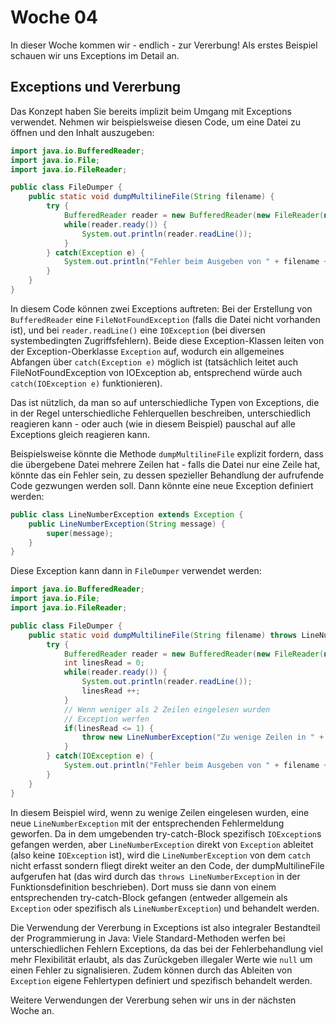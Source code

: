 # Woche 04

In dieser Woche kommen wir - endlich - zur Vererbung! Als erstes Beispiel schauen wir uns Exceptions im Detail an.

## Exceptions und Vererbung

Das Konzept haben Sie bereits implizit beim Umgang mit Exceptions verwendet. Nehmen wir beispielsweise diesen Code, um eine Datei zu öffnen und den Inhalt auszugeben:

```java
import java.io.BufferedReader;
import java.io.File;
import java.io.FileReader;

public class FileDumper {
    public static void dumpMultilineFile(String filename) {
        try {
            BufferedReader reader = new BufferedReader(new FileReader(new File(filename)));
            while(reader.ready()) {
                System.out.println(reader.readLine());
            }
        } catch(Exception e) {
            System.out.println("Fehler beim Ausgeben von " + filename + ": " + e.getMessage());
        }
    }
}
```

In diesem Code können zwei Exceptions auftreten: Bei der Erstellung von ```BufferedReader``` eine ```FileNotFoundException``` (falls die Datei nicht vorhanden ist), und bei ```reader.readLine()``` eine ```IOException``` (bei diversen systembedingten Zugriffsfehlern). Beide diese Exception-Klassen leiten von der Exception-Oberklasse ```Exception``` auf, wodurch ein allgemeines Abfangen über ```catch(Exception e)``` möglich ist (tatsächlich leitet auch FileNotFoundException von IOException ab, entsprechend würde auch ```catch(IOException e)``` funktionieren).

Das ist nützlich, da man so auf unterschiedliche Typen von Exceptions, die in der Regel unterschiedliche Fehlerquellen beschreiben, unterschiedlich reagieren kann - oder auch (wie in diesem Beispiel) pauschal auf alle Exceptions gleich reagieren kann.

Beispielsweise könnte die Methode ```dumpMultilineFile``` explizit fordern, dass die übergebene Datei mehrere Zeilen hat - falls die Datei nur eine Zeile hat, könnte das ein Fehler sein, zu dessen spezieller Behandlung der aufrufende Code gezwungen werden soll. Dann könnte eine neue Exception definiert werden:

```java
public class LineNumberException extends Exception {
    public LineNumberException(String message) {
        super(message);
    }
}
```

Diese Exception kann dann in ```FileDumper``` verwendet werden: 

```java
import java.io.BufferedReader;
import java.io.File;
import java.io.FileReader;

public class FileDumper {
    public static void dumpMultilineFile(String filename) throws LineNumberException {
        try {
            BufferedReader reader = new BufferedReader(new FileReader(new File(filename)));
            int linesRead = 0;
            while(reader.ready()) {
                System.out.println(reader.readLine());
                linesRead ++;
            }
            // Wenn weniger als 2 Zeilen eingelesen wurden
            // Exception werfen
            if(linesRead <= 1) {
                throw new LineNumberException("Zu wenige Zeilen in " + filename);
            }
        } catch(IOException e) {
            System.out.println("Fehler beim Ausgeben von " + filename + ": " + e.getMessage());
        }
    }
}
```

In diesem Beispiel wird, wenn zu wenige Zeilen eingelesen wurden, eine neue ```LineNumberException``` mit der entsprechenden Fehlermeldung geworfen. Da in dem umgebenden try-catch-Block spezifisch ```IOException```s gefangen werden, aber ```LineNumberException``` direkt von ```Exception``` ableitet (also keine ```IOException``` ist), wird die ```LineNumberException``` von dem ```catch``` nicht erfasst sondern fliegt direkt weiter an den Code, der dumpMultilineFile aufgerufen hat (das wird durch das ```throws LineNumberException``` in der Funktionsdefinition beschrieben). Dort muss sie dann von einem entsprechenden try-catch-Block gefangen (entweder allgemein als ```Exception``` oder spezifisch als ```LineNumberException```) und behandelt werden.

Die Verwendung der Vererbung in Exceptions ist also integraler Bestandteil der Programmierung in Java: Viele Standard-Methoden werfen bei unterschiedlichen Fehlern Exceptions, da das bei der Fehlerbehandlung viel mehr Flexibilität erlaubt, als das Zurückgeben illegaler Werte wie ```null``` um einen Fehler zu signalisieren. Zudem können durch das Ableiten von ```Exception``` eigene Fehlertypen definiert und spezifisch behandelt werden.

Weitere Verwendungen der Vererbung sehen wir uns in der nächsten Woche an.
